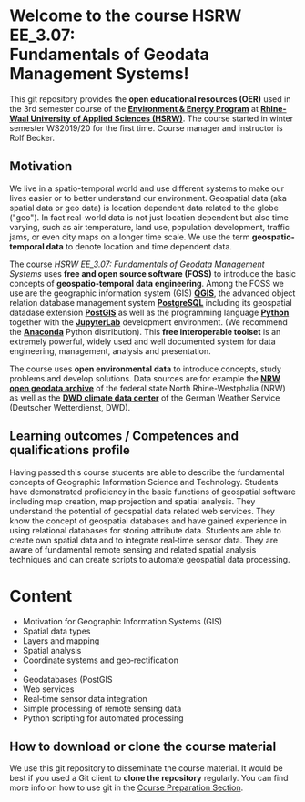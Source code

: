 # Welcome to the course HSRW EE_3.07: <br>Fundamentals of Geodata Management Systems!

This git repository provides the **open educational resources (OER)** used in the 3rd semester course of the [**Environment & Energy Program**](https://www.hochschule-rhein-waal.de/en/faculties/communication-and-environment/degree-programmes/bachelor-degree-programmes/environment-and) at [**Rhine-Waal University of Applied Sciences (HSRW)**](https://www.hsrw.eu/). The course started in winter semester WS2019/20 for the first time. Course manager and instructor is Rolf Becker.

## Motivation
We live in a spatio-temporal world and use different systems to make our lives easier or to better understand our environment. Geospatial data (aka spatial data or geo data) is location dependent data related to the globe ("geo"). In fact real-world data is not just location dependent but also time varying, such as air temperature, land use, population development, traffic jams, or even city maps on a longer time scale. We use the term **geospatio-temporal data** to denote location and time dependent data. 

The course _HSRW EE_3.07: Fundamentals of Geodata Management Systems_ uses **free and open source software (FOSS)** to introduce the basic concepts of **geospatio-temporal data engineering**. Among the FOSS we use are the geographic information system (GIS) [**QGIS**](https://www.qgis.org/en/site/), the advanced object relation database management system [**PostgreSQL**](https://www.postgresql.org/) including its geospatial datadase extension [**PostGIS**](https://postgis.net/) as well as the programming language [**Python**](https://www.python.org/) together with the [**JupyterLab**](https://jupyter.org/) development environment. (We recommend the [**Anaconda**](https://www.anaconda.com/) Python distribution). This **free interoperable toolset** is an extremely powerful, widely used and well documented system for data engineering, management, analysis and presentation.

The course uses **open environmental data** to introduce concepts, study problems and develop solutions. Data sources are for example the [**NRW open geodata archive**](https://www.opengeodata.nrw.de/produkte/) of the federal state North Rhine-Westphalia (NRW) as well as the [**DWD climate data center**](https://www.dwd.de/EN/climate_environment/cdc/cdc_node_en.html) of the German Weather Service (Deutscher Wetterdienst, DWD). 

## Learning outcomes / Competences and qualifications profile

Having passed this course students are able to describe the fundamental concepts of Geographic Information
Science and Technology. Students have demonstrated proficiency in the basic functions of geospatial software
including map creation, map projection and spatial analysis. They understand the potential of geospatial data
related web services. They know the concept of geospatial databases and have gained experience in using
relational databases for storing attribute data. Students are able to create own spatial data and to integrate
real‐time sensor data. They are aware of fundamental remote sensing and related spatial analysis techniques
and can create scripts to automate geospatial data processing.

# Content
* Motivation for Geographic Information Systems (GIS)
* Spatial data types
* Layers and mapping
* Spatial analysis
* Coordinate systems and geo‐rectification
* 
* Geodatabases (PostGIS
* Web services
* Real‐time sensor data integration
* Simple processing of remote sensing data
* Python scripting for automated processing

## How to download or clone the course material

We use this git repository to disseminate the course material. It would be best if you used a Git client to **clone the repository** regularly. You can find more info on how to use git in the [Course Preparation Section](./gdms0020_Course_Preparation/README.md).
